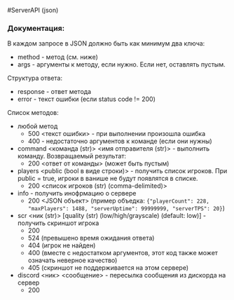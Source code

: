 #ServerAPI (json)

### Документация:
В каждом запросе в JSON должно быть как минимум два ключа:
* method - метод (см. ниже)
* args - аргументы к методу, если нужно. Если нет, оставлять пустым.

Структура ответа:
* response - ответ метода
* error - текст ошибки (если status code != 200)


Список методов:
* любой метод
    * 500 <текст ошибки> - при выполнении произошла ошибка
    * 400 - недостаточно аргументов к команде (если они нужны)
* command <команда (str)> <имя отправителя (str)> - выполнить команду. Возвращаемый результат:
    * 200 <ответ от команды> (может быть пустым)
* players <public (bool в виде строки)> - получить список игроков. При public = true, игроки в ванише не будут появлятся в списке.
    * 200 <список игроков (str) (comma-delimited)>
* info - получить инофрмацию о сервере
    * 200 <JSON объект> (пример объедка: `{"playerCount": 228, "maxPlayers": 1488, "serverUptime": 99999999, "serverTPS": 20}`)
* scr <ник (str)> [quality (str) (low/high/grayscale) (default: low)] - получить скриншот игрока
    * 200 <base64 png>
    * 524 (превышено время ожидания ответа)
    * 404 (игрок не найден)
    * 400 (вместе с недостатком аргументов, этот код также может означать неверное качество)
    * 405 (скриншот не поддерживается на этом сервере)
* discord <ник> <сообщение> - пересылка сообщения из дискорда на сервер
    * 200